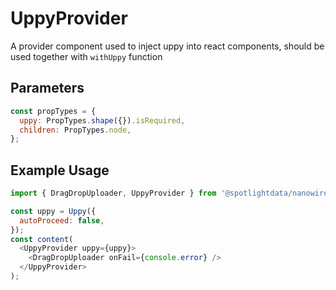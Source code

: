 # UppyProvider

A provider component used to inject uppy into react components, should be used together with `withUppy` function

## Parameters

```javascript
const propTypes = {
  uppy: PropTypes.shape({}).isRequired,
  children: PropTypes.node,
};
```

## Example Usage

```javascript
import { DragDropUploader, UppyProvider } from '@spotlightdata/nanowire-extensions';

const uppy = Uppy({
  autoProceed: false,
});
const content(
  <UppyProvider uppy={uppy}>
    <DragDropUploader onFail={console.error} />
  </UppyProvider>
);
```
